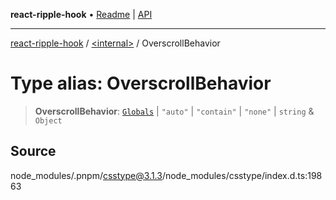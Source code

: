 **react-ripple-hook** • [Readme](../../README.md) \| [API](../../globals.md)

---

[react-ripple-hook](../../README.md) / [\<internal\>](../README.md) / OverscrollBehavior

# Type alias: OverscrollBehavior

> **OverscrollBehavior**: [`Globals`](Globals.md) \| `"auto"` \| `"contain"` \| `"none"` \| `string` & `Object`

## Source

node_modules/.pnpm/csstype@3.1.3/node_modules/csstype/index.d.ts:19863
